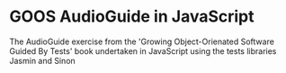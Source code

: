 # GOOS AudioGuide in JavaScript

The AudioGuide exercise from the 'Growing Object-Orienated Software Guided By Tests' book undertaken in JavaScript using the tests libraries Jasmin and Sinon